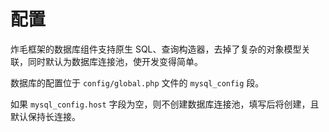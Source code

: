 # 配置

炸毛框架的数据库组件支持原生 SQL、查询构造器，去掉了复杂的对象模型关联，同时默认为数据库连接池，使开发变得简单。

数据库的配置位于 `config/global.php` 文件的 `mysql_config` 段。

如果 `mysql_config.host` 字段为空，则不创建数据库连接池，填写后将创建，且默认保持长连接。